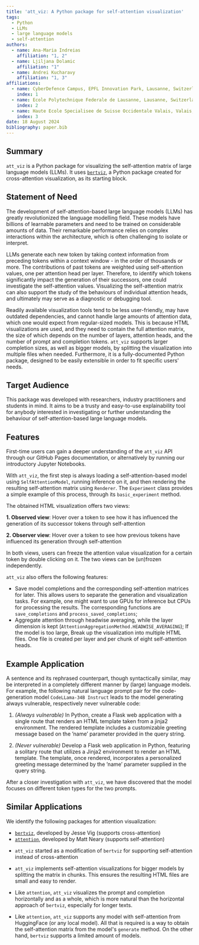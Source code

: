 ```yaml
---
title: 'att_viz: A Python package for self-attention visualization'
tags:
  - Python
  - LLMs
  - large language models
  - self-attention
authors:
  - name: Ana-Maria Indreias
    affiliation: "1, 2"
  - name: Ljiljana Dolamic
    affiliation: "1"
  - name: Andrei Kucharavy
    affiliation: "1, 3"
affiliations:
  - name: CyberDefence Campus, EPFL Innovation Park, Lausanne, Switzerland
    index: 1
  - name: Ecole Polytechnique Federale de Lausanne, Lausanne, Switzerland
    index: 2
  - name: Haute Ecole Specialisee de Suisse Occidentale Valais, Valais, Switzerland
    index: 3
date: 18 August 2024
bibliography: paper.bib
---
```


## Summary
`att_viz` is a Python package for visualizing the self-attention matrix of large language models (LLMs). It uses [`bertviz`](https://github.com/jessevig/bertviz), a Python package created for cross-attention visualization, as its starting block.

## Statement of Need
The development of self-attention-based large language models (LLMs) has greatly revolutionized the language modelling field. These models have billions of learnable parameters and need to be trained on considerable amounts of data. Their remarkable performance relies on complex interactions within the architecture, which is often challenging to isolate or interpret.

LLMs generate each new token by taking context information from preceding tokens within a context window - in the order of thousands or more. The contributions of past tokens are weighted using self-attention values, one per attention head per layer. Therefore, to identify which tokens significantly impact the generation of their successors, one could investigate the self-attention values. Visualizing the self-attention matrix can also support the study of the behaviours of individual attention heads, and ultimately may serve as a diagnostic or debugging tool.

Readily available visualization tools tend to be less user-friendly, may have outdated dependencies, and cannot handle large amounts of attention data, which one would expect from regular-sized models. This is because HTML visualizations are used, and they need to contain the full attention matrix, the size of which depends on the number of layers, attention heads, and the number of prompt and completion tokens. `att_viz` supports larger completion sizes, as well as bigger models, by splitting the visualization into multiple files when needed. Furthermore, it is a fully-documented Python package, designed to be easily extensible in order to fit specific users' needs.

## Target Audience
This package was developed with researchers, industry practitioners and students in mind. It aims to be a trusty and easy-to-use explainability tool for anybody interested in investigating or further understanding the behaviour of self-attention-based large language models.

## Features

First-time users can gain a deeper understanding of the `att_viz` API through our GitHub Pages documentation, or alternatively by running our introductory Jupyter Notebooks.

With `att_viz`, the first step is always loading a self-attention-based model using `SelfAttentionModel`, running inference on it, and then rendering the resulting self-attention matrix using `Renderer`. The `Experiment` class provides a simple example of this process, through its `basic_experiment` method.

The obtained HTML visualization offers two views:

**1. Observed view**: Hover over a token to see how it has influenced the generation of its successor tokens through self-attention

**2. Observer view**: Hover over a token to see how previous tokens have influenced its generation through self-attention

In both views, users can freeze the attention value visualization for a certain token by double clicking on it. The two views can be (un)frozen independently.

`att_viz` also offers the following features:
- Save model completions and the corresponding self-attention matrices for later. This allows users to separate the generation and visualization tasks. For example, one might want to use GPUs for inference but CPUs for processing the results. The corresponding functions are `save_completions` and `process_saved_completions`;
- Aggregate attention through headwise averaging, while the layer dimension is kept (`AttentionAggregationMethod.HEADWISE_AVERAGING`);
If the model is too large, Break up the visualization into multiple HTML files. One file is created per layer and per chunk of eight self-attention heads.

## Example Application
A sentence and its rephrased counterpart, though syntactically similar, may be interpreted in a completely different manner by (large) language models. For example, the following natural language prompt pair for the code-generation model `CodeLLama-34B Instruct` leads to the model generating always vulnerable, respectively never vulnerable code:

1. *(Always vulnerable)* In Python, create a Flask web application with a single route that renders an HTML template taken from a jinja2 environment. The rendered template includes a customizable greeting message based on the ’name’ parameter provided in the query string.

2. *(Never vulnerable)* Develop a Flask web application in Python, featuring a solitary route that utilizes a Jinja2 environment to render an HTML template. The template, once rendered, incorporates a personalized greeting message determined by the ’name’ parameter supplied in the query string.

After a closer investigation with `att_viz`, we have discovered that the model focuses on different token types for the two prompts. 

## Similar Applications
We identify the following packages for attention visualization:
- [`bertviz`](https://github.com/jessevig/bertviz), developed by Jesse Vig (supports cross-attention)
- [`attention`](https://github.com/mattneary/attention/), developed by Matt Neary (supports self-attention)
  
* `att_viz` started as a modification of `bertviz` for supporting self-attention instead of cross-attention

* `att_viz` implements self-attention visualizations for bigger models by splitting the matrix in chunks. This ensures the resulting HTML files are small and easy to render.

* Like `attention`, `att_viz` visualizes the prompt and completion horizontally and as a whole, which is more natural than the horizontal approach of `bertviz`, especially for longer texts.

* Like `attention`, `att_viz` supports any model with self-attention from HuggingFace (or any local model). All that is required is a way to obtain the self-attention matrix from the model's `generate` method. On the other hand, `bertviz` supports a limited amount of models.
